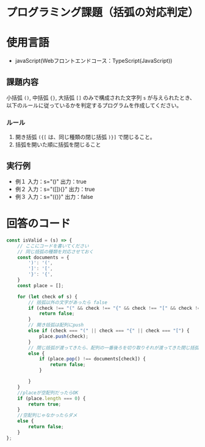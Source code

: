 # プログラミング課題（括弧の対応判定）
# 使用言語
- javaScript(Webフロントエンドコース：TypeScript(JavaScript))

## 課題内容

小括弧 `()`, 中括弧 `{}`, 大括弧 `[]` のみで構成された文字列 `s` が与えられたとき、以下のルールに従っているかを判定するプログラムを作成してください。

### ルール

1. 開き括弧 `({[` は、同じ種類の閉じ括弧 `)}]` で閉じること。
2. 括弧を開いた順に括弧を閉じること

## 実行例
- 例１
 入力：s="()"
 出力：true
- 例２
 入力：s="([]){}"
 出力：true
- 例３
 入力：s="({)}"
 出力：false

# 回答のコード
```javascript
const isValid = (s) => {
    // ここにコードを書いてください
    // 同じ括弧の種類を対応させておく
    const documents = {
        ')': '(',
        ']': '[',
        '}': '{',
    }
    const place = [];

    for (let check of s) {
        // 括弧以外の文字があったら false
        if (check !== "(" && check !== "{" && check !== "[" && check !== ")" && check !== "}" && check !== "]") {
            return false;
        }
        // 開き括弧は配列にpush
        else if (check === "(" || check === "{" || check === "[") {
            place.push(check);
        }
        // 閉じ括弧が渡ってきたら、配列の一番後ろを切り取りそれが渡ってきた閉じ括弧と同じ種類か確認
        else {
            if (place.pop() !== documents[check]) {
                return false;
            }

        }
    }
    //placeが空配列だったらOK
    if (place.length === 0) {
        return true;
    }
    //空配列じゃなかったらダメ
    else {
        return false;
    }
};
